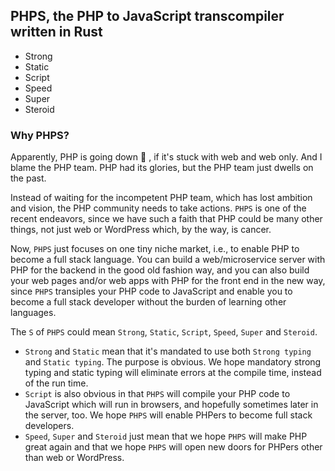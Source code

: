 ## PHPS, the PHP to JavaScript transcompiler written in Rust

- Strong
- Static
- Script
- Speed
- Super
- Steroid

### Why PHPS?

Apparently, PHP is going down :pill: , if it's stuck with web and web only. And I blame the PHP team. PHP had its glories, but the PHP team just dwells on the past.

Instead of waiting for the incompetent PHP team, which has lost ambition and vision, the PHP community needs to take actions. `PHPS` is one of the recent endeavors, since we have such a faith that PHP could be many other things, not just web or WordPress which, by the way, is cancer.

Now, `PHPS` just focuses on one tiny niche market, i.e., to enable PHP to become a full stack language. You can build a web/microservice server with PHP for the backend in the good old fashion way, and you can also build your web pages and/or web apps with PHP for the front end in the new way, since `PHPS` transiples your PHP code to JavaScript and enable you to become a full stack developer without the burden of learning other languages.

The `S` of `PHPS` could mean `Strong`, `Static`, `Script`, `Speed`, `Super` and `Steroid`.

- `Strong` and `Static` mean that it's mandated to use both `Strong typing` and `Static typing`. The purpose is obvious. We hope mandatory strong typing and static typing will eliminate errors at the compile time, instead of the run time.
- `Script` is also obvious in that `PHPS` will compile your PHP code to JavaScript which will run in browsers, and hopefully sometimes later in the server, too. We hope `PHPS` will enable PHPers to become full stack developers.
- `Speed`, `Super` and `Steroid` just mean that we hope `PHPS` will make PHP great again and that we hope `PHPS` will open new doors for PHPers other than web or WordPress.
